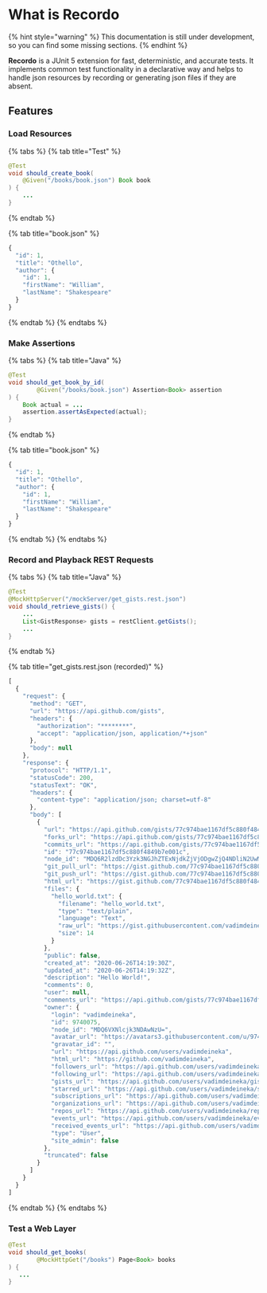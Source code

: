 # What is Recordo

{% hint style="warning" %}
This documentation is still under development, so you can find some missing sections.
{% endhint %}

**Recordo** is a JUnit 5 extension for fast, deterministic, and accurate tests. It implements common test functionality in a declarative way and helps to handle json resources by recording or generating json files if they are absent.

## Features

### Load Resources

{% tabs %}
{% tab title="Test" %}
```java
@Test
void should_create_book(
    @Given("/books/book.json") Book book
) {
    ...
}
```
{% endtab %}

{% tab title="book.json" %}
```javascript
{
  "id": 1,
  "title": "Othello",
  "author": {
    "id": 1,
    "firstName": "William",
    "lastName": "Shakespeare"
  }
}
```
{% endtab %}
{% endtabs %}

### Make Assertions

{% tabs %}
{% tab title="Java" %}
```java
@Test
void should_get_book_by_id(
        @Given("/books/book.json") Assertion<Book> assertion
) {
    Book actual = ...
    assertion.assertAsExpected(actual);
}
```
{% endtab %}

{% tab title="book.json" %}
```javascript
{
  "id": 1,
  "title": "Othello",
  "author": {
    "id": 1,
    "firstName": "William",
    "lastName": "Shakespeare"
  }
}
```
{% endtab %}
{% endtabs %}

### Record and Playback  REST Requests

{% tabs %}
{% tab title="Java" %}
```java
@Test
@MockHttpServer("/mockServer/get_gists.rest.json")
void should_retrieve_gists() {
    ...
    List<GistResponse> gists = restClient.getGists();
    ...
}
```
{% endtab %}

{% tab title="get\_gists.rest.json \(recorded\)" %}
```javascript
[
  {
    "request": {
      "method": "GET",
      "url": "https://api.github.com/gists",
      "headers": {
        "authorization": "********",
        "accept": "application/json, application/*+json"
      },
      "body": null
    },
    "response": {
      "protocol": "HTTP/1.1",
      "statusCode": 200,
      "statusText": "OK",
      "headers": {
        "content-type": "application/json; charset=utf-8"
      },
      "body": [
        {
          "url": "https://api.github.com/gists/77c974bae1167df5c880f4849b7e001c",
          "forks_url": "https://api.github.com/gists/77c974bae1167df5c880f4849b7e001c/forks",
          "commits_url": "https://api.github.com/gists/77c974bae1167df5c880f4849b7e001c/commits",
          "id": "77c974bae1167df5c880f4849b7e001c",
          "node_id": "MDQ6R2lzdDc3Yzk3NGJhZTExNjdkZjVjODgwZjQ4NDliN2UwMDFj",
          "git_pull_url": "https://gist.github.com/77c974bae1167df5c880f4849b7e001c.git",
          "git_push_url": "https://gist.github.com/77c974bae1167df5c880f4849b7e001c.git",
          "html_url": "https://gist.github.com/77c974bae1167df5c880f4849b7e001c",
          "files": {
            "hello_world.txt": {
              "filename": "hello_world.txt",
              "type": "text/plain",
              "language": "Text",
              "raw_url": "https://gist.githubusercontent.com/vadimdeineka/77c974bae1167df5c880f4849b7e001c/raw/d66c8d4d32962340839b015b7849e067d0f79479/hello_world.txt",
              "size": 14
            }
          },
          "public": false,
          "created_at": "2020-06-26T14:19:30Z",
          "updated_at": "2020-06-26T14:19:32Z",
          "description": "Hello World!",
          "comments": 0,
          "user": null,
          "comments_url": "https://api.github.com/gists/77c974bae1167df5c880f4849b7e001c/comments",
          "owner": {
            "login": "vadimdeineka",
            "id": 9740075,
            "node_id": "MDQ6VXNlcjk3NDAwNzU=",
            "avatar_url": "https://avatars3.githubusercontent.com/u/9740075?v=4",
            "gravatar_id": "",
            "url": "https://api.github.com/users/vadimdeineka",
            "html_url": "https://github.com/vadimdeineka",
            "followers_url": "https://api.github.com/users/vadimdeineka/followers",
            "following_url": "https://api.github.com/users/vadimdeineka/following{/other_user}",
            "gists_url": "https://api.github.com/users/vadimdeineka/gists{/gist_id}",
            "starred_url": "https://api.github.com/users/vadimdeineka/starred{/owner}{/repo}",
            "subscriptions_url": "https://api.github.com/users/vadimdeineka/subscriptions",
            "organizations_url": "https://api.github.com/users/vadimdeineka/orgs",
            "repos_url": "https://api.github.com/users/vadimdeineka/repos",
            "events_url": "https://api.github.com/users/vadimdeineka/events{/privacy}",
            "received_events_url": "https://api.github.com/users/vadimdeineka/received_events",
            "type": "User",
            "site_admin": false
          },
          "truncated": false
        }
      ]
    }
  }
]
```
{% endtab %}
{% endtabs %}

### Test a Web Layer

```java
@Test
void should_get_books(
        @MockHttpGet("/books") Page<Book> books
) {
   ...
}
```

